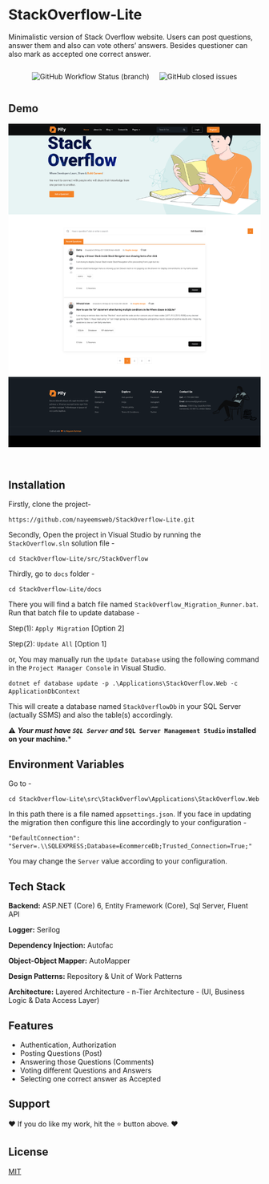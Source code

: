 # StackOverflow-Lite

Minimalistic version of Stack Overflow website. Users can post 
questions, answer them and also can vote others’ answers. Besides 
questioner can also mark as accepted one correct answer.

<div align="center" style="justify-content:center;display:flex;"> 
    
[comment]: <> (Develop Build Checking)
<img alt="GitHub Workflow Status (branch)" src="https://img.shields.io/github/workflow/status/nayeemsweb/StackOverflow-Lite/.NET/develop?style=for-the-badge" style="margin-left: 10px;margin-right: 10px;">

[comment]: <> (Issues Closed)
<img alt="GitHub closed issues" src="https://img.shields.io/github/issues-closed-raw/nayeemsweb/StackOverflow-Lite?color=%23ee5253&style=for-the-badge" style="margin-left: 10px;margin-right: 10px;">

</div>

## Demo

![Stack Overflow](https://github.com/nayeemsweb/StackOverflow-Lite/blob/develop/docs/readme/Home.png?raw=true)


</br>

## Installation

Firstly, clone the project-
```
https://github.com/nayeemsweb/StackOverflow-Lite.git
```
Secondly, Open the project in Visual Studio by running the `StackOverflow.sln` solution file - 
```
cd StackOverflow-Lite/src/StackOverflow
```
Thirdly, go to `docs` folder - 
```
cd StackOverflow-Lite/docs
```
There you will find a batch file named `StackOverflow_Migration_Runner.bat`. 
Run that batch file to update database - 

Step(1): `Apply Migration` [Option 2]

Step(2): `Update All` [Option 1]

or, You may manually run the `Update Database` using the following command
in the `Project Manager Console` in Visual Studio. 

```
dotnet ef database update -p .\Applications\StackOverflow.Web -c ApplicationDbContext
```

This will create a database named `StackOverflowDb` in your SQL Server 
(actually SSMS) and also the table(s) accordingly.

⚠️ ***Your must have `SQL Server` and* `SQL Server Management Studio` 
installed on your machine.***

    
## Environment Variables

Go to - 

```
cd StackOverflow-Lite\src\StackOverflow\Applications\StackOverflow.Web
```
In this path 
there is a file named `appsettings.json`. 
If you face in updating the migration then configure this line 
accordingly to your configuration - 
```
"DefaultConnection": "Server=.\\SQLEXPRESS;Database=EcommerceDb;Trusted_Connection=True;"
```

You may change the `Server` value according to your configuration.


## Tech Stack

**Backend:** ASP.NET (Core) 6,  Entity Framework (Core), Sql Server,
Fluent API

**Logger:** Serilog

**Dependency Injection:** Autofac

**Object-Object Mapper:** AutoMapper

**Design Patterns:** Repository & Unit of Work Patterns

**Architecture:** Layered Architecture - n-Tier Architecture -
(UI, Business Logic & Data Access Layer)




## Features

- Authentication, Authorization
- Posting Questions (Post)
- Answering those Questions (Comments)
- Voting different Questions and Answers
- Selecting one correct answer as Accepted


## Support

❤️ If you do like my work, hit the ⭐️ button above. ❤️


## License

[MIT](https://choosealicense.com/licenses/mit/)

